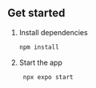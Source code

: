 
## Get started

1. Install dependencies

   ```bash
   npm install
   ```

2. Start the app

   ```bash
    npx expo start
   ```


